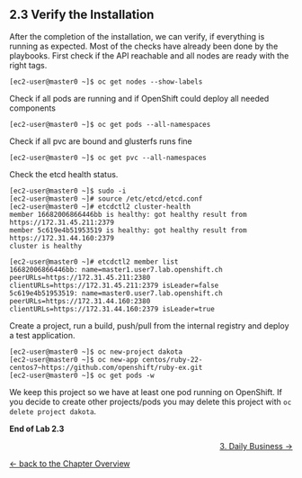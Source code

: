 ## 2.3 Verify the Installation

After the completion of the installation, we can verify, if everything is running as expected. Most of the checks have already been done by the playbooks.
First check if the API reachable and all nodes are ready with the right tags.
```
[ec2-user@master0 ~]$ oc get nodes --show-labels
```

Check if all pods are running and if OpenShift could deploy all needed components
```
[ec2-user@master0 ~]$ oc get pods --all-namespaces
```

Check if all pvc are bound and glusterfs runs fine
```
[ec2-user@master0 ~]$ oc get pvc --all-namespaces
```

Check the etcd health status. 
```
[ec2-user@master0 ~]$ sudo -i
[ec2-user@master0 ~]# source /etc/etcd/etcd.conf
[ec2-user@master0 ~]# etcdctl2 cluster-health
member 16682006866446bb is healthy: got healthy result from https://172.31.45.211:2379
member 5c619e4b51953519 is healthy: got healthy result from https://172.31.44.160:2379
cluster is healthy

[ec2-user@master0 ~]# etcdctl2 member list
16682006866446bb: name=master1.user7.lab.openshift.ch peerURLs=https://172.31.45.211:2380 clientURLs=https://172.31.45.211:2379 isLeader=false
5c619e4b51953519: name=master0.user7.lab.openshift.ch peerURLs=https://172.31.44.160:2380 clientURLs=https://172.31.44.160:2379 isLeader=true
```

Create a project, run a build, push/pull from the internal registry and deploy a test application.
```
[ec2-user@master0 ~]$ oc new-project dakota
[ec2-user@master0 ~]$ oc new-app centos/ruby-22-centos7~https://github.com/openshift/ruby-ex.git
[ec2-user@master0 ~]$ oc get pods -w
```
We keep this project so we have at least one pod running on OpenShift. If you decide to create other projects/pods you may delete this project with `oc delete project dakota`.

**End of Lab 2.3**

<p width="100px" align="right"><a href="30_daily_business.md">3. Daily Business →</a></p>

[← back to the Chapter Overview](20_installation.md)

